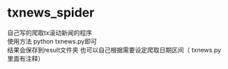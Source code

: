 # txnews_spider
自己写的爬取tx滚动新闻的程序  
使用方法 python txnews.py即可  
结果会保存到result文件夹 也可以自己根据需要设定爬取日期区间（ txnews.py里面有注释）  

